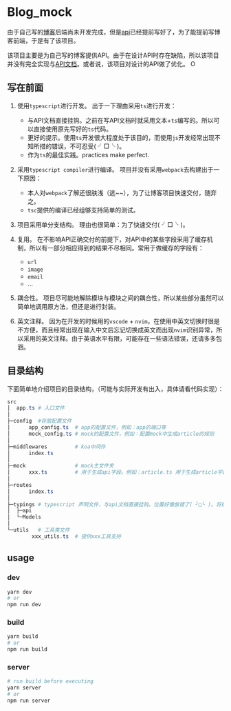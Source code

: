 # Blog_mock
  由于自己写的[博客](https://github.com/Laishuxin/Blog)后端尚未开发完成，但是[api](https://github.com/Laishuxin/Blog/blob/main/doc/api_doc/api_doc.md)已经提前写好了，为了能提前写博客前端，于是有了该项目。

  该项目主要是为自己写的博客提供API。由于在设计API时存在缺陷，所以该项目并没有完全实现与[API文档](https://github.com/Laishuxin/Blog/blob/main/doc/api_doc/api_doc.md)。或者说，该项目对设计的API做了优化。
O
## 写在前面
1. 使用`typescript`进行开发。
   出于一下理由采用`ts`进行开发：
   + 与API文档直接挂钩。之前在写API文档时就采用文本+`ts`编写的。所以可以直接使用原先写好的`ts`代码。
   + 更好的提示。使用`ts`开发很大程度处于该目的，而使用`js`开发经常出现不知所措的错误，不可忍受( ╯□╰ )。
   + 作为`ts`的最佳实践。practices make perfect.

2. 采用`typescript compiler`进行编译。
   项目并没有采用`webpack`去构建出于一下原因：
    + 本人对`webpack`了解还很肤浅（逃~~），为了让博客项目快速交付，随弃之。
    + `tsc`提供的编译已经组够支持简单的测试。

3. 项目采用单分支结构。
   理由也很简单：为了快速交付( ╯□╰ )。

4. 复用。
   在不影响API正确交付的前提下，对API中的某些字段采用了缓存机制，所以有一部分相应得到的结果不尽相同。常用于做缓存的字段有：
   + `url`
   + `image`
   + `email`
   + ...
5. 耦合性。
   项目尽可能地解除模块与模块之间的耦合性，所以某些部分虽然可以简单地调用原方法，但还是进行封装。
6. 英文注释。
   因为在开发的时候用的`vscode` + `nvim`，在使用中英文切换时很是不方便，而且经常出现在输入中文后忘记切换成英文而出现`nvim`识别异常，所以采用的英文注释。由于英语水平有限，可能存在一些语法错误，还请多多包涵。
## 目录结构
下面简单地介绍项目的目录结构，（可能与实际开发有出入，具体请看代码实现）： 
```powershell
src
│  app.ts # 入口文件
│
├─config  #存放配置文件
│      app_config.ts  # app的配置文件，例如：app的端口等
│      mock_config.ts # mock的配置文件，例如：配置mock中生成article的规则
│
├─middlewares         # koa中间件
│      index.ts
│
├─mock                # mock主文件夹
│      xxx.ts         # 用于生成api字段。例如：article.ts 用于生成article字段
│
├─routes
│      index.ts
│
├─typings # typescript 声明文件，与api文档直接挂钩。位置好像放错了( ╯□╰ )。将错就错
│  ├─api
│  └─Models
│
└─utils   # 工具类文件
        xxx_utils.ts  # 提供xxx工具支持
```

## usage
### dev
```bash
yarn dev
# or 
npm run dev
```
### build
```bash
yarn build
# or 
npm run build
```

### server
```bash
# run build before executing
yarn server 
# or
npm run server
```